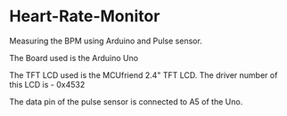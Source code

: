 # Heart-Rate-Monitor
Measuring the BPM using Arduino and Pulse sensor.

The Board used is the Arduino Uno

The TFT LCD used is the MCUfriend 2.4" TFT LCD.
The driver number of this LCD is - 0x4532

The data pin of the pulse sensor is connected to A5 of the Uno.

